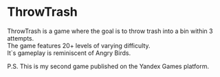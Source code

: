 # ThrowTrash
ThrowTrash is a game where the goal is to throw trash into a bin within 3 attempts.  
The game features 20+ levels of varying difficulty.  
It`s gameplay is reminiscent of Angry Birds.  

P.S. This is my second game published on the Yandex Games platform.
